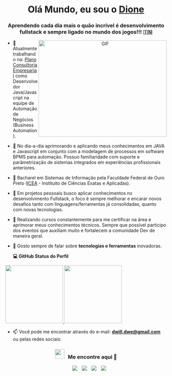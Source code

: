 <h1 align="center">Olá Mundo, eu sou o <a href="https://github.com/DioneDw" target="blank">
Dione</a></h1>
<h3 align="center">Aprendendo cada dia mais o quão incrível é desenvolvimento fullstack e sempre ligado no mundo dos jogos!!! &#127470;&#127475</h3>
<a target="_blank" align="center">
  <img align="right" top="500" height="300" width="400" alt="GIF" src="https://media.giphy.com/media/SWoSkN6DxTszqIKEqv/giphy.gif">
</a>

- 🔭 Atualmente trabalhando na: <a href="https://plano.consulting/" target="blank">Plano Consultoria Empresarial</a> como Desenvolvedor Java/Javascript na equipe de Automação de Negócios (Business Automation).

- 🤝 No dia-a-dia aprimorando e aplicando meus conhecimentos em JAVA e Javascript em conjunto com a modelagem de processos em software BPMS para automação. Possuo familiaridade com suporte e parâmetrização de sistemas integrados em experiências profissionais anteriores.

- 📝 Bacharel em Sistemas de Informação pela Faculdade Federal de Ouro Preto (<a href= https://icea.ufop.br/>ICEA</a> - Instituito de Ciências Exatas e Aplicadas).

- 📄 Em projetos pessoais busco aplicar conhecimentos no desenvolvimento Fullstack, o foco é sempre melhorar e encarar novos desafios tanto com linguagens/ferramentas já consolidadas, quanto com novas tecnologias.

- 🌱 Realizando cursos constantemente para me certificar na área e aprimorar meus conhecimentos técnicos. Sempre que possível participo dos eventos que auxiliam muito e fortalecem a comunidade Dev de maneira geral.

- 💬 Gosto sempre de falar sobre **tecnologias e ferramentas** inovadoras. 

  <summary><b>💻 GitHub Status do Perfil</b></summary>
<div>
  <a href="https://github.com/DioneDw">
    <img height="180em" src="https://github-readme-stats.vercel.app/api/top-langs/?username=DioneDw&layout=compact&langs_count=7&theme=tokyonight"/>
  </a>
  <a href="https://github.com/DioneDW">
    <img height="180em" src="https://github-readme-stats.vercel.app/api?username=DioneDw&show_icons=true&theme=tokyonight&include_all_commits=true&count_private=true"/>
  </a>
</div>

- 📫 Você pode me encontrar através do e-mail: **dwill.dwe@gmail.com** ou pelas redes sociais: 

<h3 align="center" > <img src="https://media.giphy.com/media/iY8CRBdQXODJSCERIr/giphy.gif" width="30" height="30" style="margin-right: 10px;">Me encontre aqui 🤝 </h3>

<p align="center">

 <div align="center"  class="icons-social" style="margin-left: 10px;">
        <a style="margin-left: 10px;"  target="_blank" href="https://www.linkedin.com/in/dione-willy-evangelista-59ab8314a/">
			<img src="https://img.icons8.com/doodle/40/000000/linkedin--v2.png"></a>
        <a style="margin-left: 10px;" target="_blank" href="https://github.com/DioneDw">
		<img src="https://img.icons8.com/doodle/40/000000/github--v1.png"></a>
        <a style="margin-left: 10px;" target="_blank" href="https://www.instagram.com/dionyevangelista/">
			<img src="https://img.icons8.com/doodle/40/000000/instagram-new--v2.png"></a>
		<a style="margin-left: 10px;" target="_blank" href="https://twitter.com/dionywx">
			<img src="https://img.icons8.com/doodle/1x/twitter-squared--v2.png" ></a>

</p>
